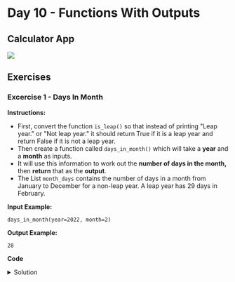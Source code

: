 # Day 10 - Functions With Outputs
## Calculator App

![](calgame.gif)






## Exercises
### Excercise 1 - Days In Month
**Instructions:**
- First, convert the function `is_leap()` so that instead of printing "Leap year." or "Not leap year." it should return True if it is a leap year and return False if it is not a leap year.
- Then create a function called `days_in_month()` which will take a **year** and a **month** as inputs.
- It will use this information to work out the **number of days in the month,** then **return** that as the **output**.
- The List `month_days` contains the number of days in a month from January to December for a non-leap year. A leap year has 29 days in February.

**Input Example:**
```
days_in_month(year=2022, month=2)
```

**Output Example:**
```
28
```

**Code**
<details><summary>Solution</summary>
<p>

```Python
def is_leap(year):
    if year % 4 == 0:
        if year % 100 == 0:
            if year % 400 == 0:
                return True
            else:
                return False
        else:
            return True
    else:
        return False


def days_in_month(year_par, month_par):
    month_days = [31, 28, 31, 30, 31, 30, 31, 31, 30, 31, 30, 31]
    if is_leap(year_par) and month_par == 2:
        return 29
    else:
        return month_days[month_par -1]

  
  
#🚨 Do NOT change any of the code below 
year = int(input("Enter a year: "))
month = int(input("Enter a month: "))
days = days_in_month(year, month)
print(days)
```

</p>
</details>

#
